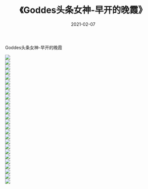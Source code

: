 ﻿---
layout: post
title:  《Goddes头条女神-早开的晚霞》
date:   2021-02-07
img: http://img.660000.xyz/Sharelink/网络美图/2021/Goddes头条女神-早开的晚霞/000.jpg
categories: [美女, 清纯, 唯美]
---

Goddes头条女神-早开的晚霞

  ![](http://img.660000.xyz/Sharelink/网络美图/2021/Goddes头条女神-早开的晚霞/001.jpg) <br> ![](http://img.660000.xyz/Sharelink/网络美图/2021/Goddes头条女神-早开的晚霞/002.jpg) <br> ![](http://img.660000.xyz/Sharelink/网络美图/2021/Goddes头条女神-早开的晚霞/003.jpg) <br> ![](http://img.660000.xyz/Sharelink/网络美图/2021/Goddes头条女神-早开的晚霞/004.jpg) <br> ![](http://img.660000.xyz/Sharelink/网络美图/2021/Goddes头条女神-早开的晚霞/005.jpg) <br> ![](http://img.660000.xyz/Sharelink/网络美图/2021/Goddes头条女神-早开的晚霞/006.jpg) <br> ![](http://img.660000.xyz/Sharelink/网络美图/2021/Goddes头条女神-早开的晚霞/007.jpg) <br> ![](http://img.660000.xyz/Sharelink/网络美图/2021/Goddes头条女神-早开的晚霞/008.jpg) <br> ![](http://img.660000.xyz/Sharelink/网络美图/2021/Goddes头条女神-早开的晚霞/009.jpg) <br> ![](http://img.660000.xyz/Sharelink/网络美图/2021/Goddes头条女神-早开的晚霞/010.jpg) <br> ![](http://img.660000.xyz/Sharelink/网络美图/2021/Goddes头条女神-早开的晚霞/011.jpg) <br> ![](http://img.660000.xyz/Sharelink/网络美图/2021/Goddes头条女神-早开的晚霞/012.jpg) <br> ![](http://img.660000.xyz/Sharelink/网络美图/2021/Goddes头条女神-早开的晚霞/013.jpg) <br> ![](http://img.660000.xyz/Sharelink/网络美图/2021/Goddes头条女神-早开的晚霞/014.jpg) <br> ![](http://img.660000.xyz/Sharelink/网络美图/2021/Goddes头条女神-早开的晚霞/015.jpg) <br> ![](http://img.660000.xyz/Sharelink/网络美图/2021/Goddes头条女神-早开的晚霞/016.jpg) <br> ![](http://img.660000.xyz/Sharelink/网络美图/2021/Goddes头条女神-早开的晚霞/017.jpg) <br> ![](http://img.660000.xyz/Sharelink/网络美图/2021/Goddes头条女神-早开的晚霞/018.jpg) <br> ![](http://img.660000.xyz/Sharelink/网络美图/2021/Goddes头条女神-早开的晚霞/019.jpg) <br> ![](http://img.660000.xyz/Sharelink/网络美图/2021/Goddes头条女神-早开的晚霞/020.jpg) <br> ![](http://img.660000.xyz/Sharelink/网络美图/2021/Goddes头条女神-早开的晚霞/021.jpg) <br> ![](http://img.660000.xyz/Sharelink/网络美图/2021/Goddes头条女神-早开的晚霞/022.jpg) <br> ![](http://img.660000.xyz/Sharelink/网络美图/2021/Goddes头条女神-早开的晚霞/023.jpg) <br> ![](http://img.660000.xyz/Sharelink/网络美图/2021/Goddes头条女神-早开的晚霞/024.jpg) <br> ![](http://img.660000.xyz/Sharelink/网络美图/2021/Goddes头条女神-早开的晚霞/025.jpg) <br> ![](http://img.660000.xyz/Sharelink/网络美图/2021/Goddes头条女神-早开的晚霞/026.jpg) <br>